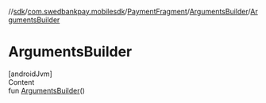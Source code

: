 //[sdk](../../../../index.md)/[com.swedbankpay.mobilesdk](../../index.md)/[PaymentFragment](../index.md)/[ArgumentsBuilder](index.md)/[ArgumentsBuilder](-arguments-builder.md)



# ArgumentsBuilder  
[androidJvm]  
Content  
fun [ArgumentsBuilder](-arguments-builder.md)()  



